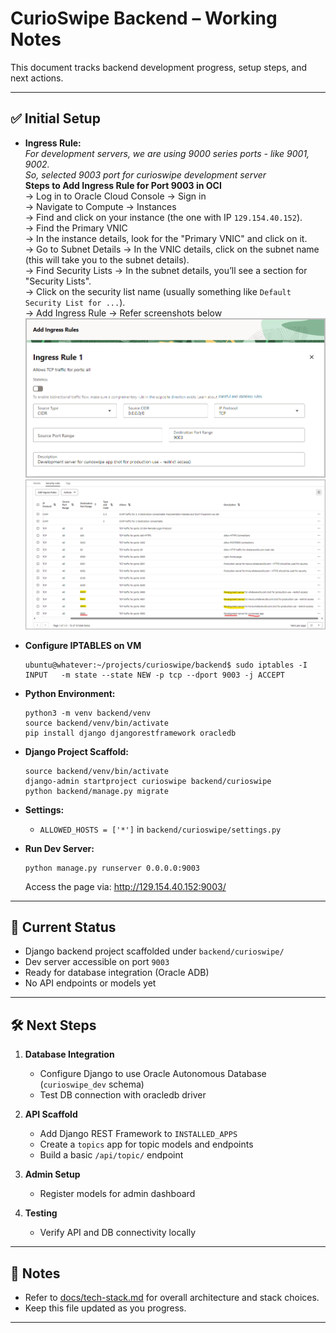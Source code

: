 # CurioSwipe Backend – Working Notes

This document tracks backend development progress, setup steps, and next actions.

---

## ✅ Initial Setup

- **Ingress Rule:**  
*For development servers, we are using 9000 series ports - like 9001, 9002.  
So, selected 9003 port for curioswipe development server*  
**Steps to Add Ingress Rule for Port 9003 in OCI**  
→ Log in to Oracle Cloud Console → Sign in  
→ Navigate to Compute → Instances  
→ Find and click on your instance (the one with IP `129.154.40.152`).  
→ Find the Primary VNIC  
→ In the instance details, look for the "Primary VNIC" and click on it.  
→ Go to Subnet Details → In the VNIC details, click on the subnet name (this will take you to the subnet details).  
→ Find Security Lists → In the subnet details, you’ll see a section for "Security Lists".  
→ Click on the security list name (usually something like `Default Security List for ...`).  
→ Add Ingress Rule → Refer screenshots below
![alt text](image.png)
![alt text](image-1.png)

- **Configure IPTABLES on VM**  
    ```
    ubuntu@whatever:~/projects/curioswipe/backend$ sudo iptables -I INPUT   -m state --state NEW -p tcp --dport 9003 -j ACCEPT 
    ```
- **Python Environment:**  
    ```
    python3 -m venv backend/venv
    source backend/venv/bin/activate
    pip install django djangorestframework oracledb
    ```

- **Django Project Scaffold:**  
    ```
    source backend/venv/bin/activate
    django-admin startproject curioswipe backend/curioswipe
    python backend/manage.py migrate
    ```

- **Settings:**  
  - `ALLOWED_HOSTS = ['*']` in `backend/curioswipe/settings.py`

- **Run Dev Server:**  
    ```
    python manage.py runserver 0.0.0.0:9003
    ```
    Access the page via: http://129.154.40.152:9003/

---

## 🚦 Current Status

- Django backend project scaffolded under `backend/curioswipe/`
- Dev server accessible on port `9003`
- Ready for database integration (Oracle ADB)
- No API endpoints or models yet

---

## 🛠️ Next Steps

1. **Database Integration**
   - Configure Django to use Oracle Autonomous Database (`curioswipe_dev` schema)
   - Test DB connection with oracledb driver

2. **API Scaffold**
   - Add Django REST Framework to `INSTALLED_APPS`
   - Create a `topics` app for topic models and endpoints
   - Build a basic `/api/topic/` endpoint

3. **Admin Setup**
   - Register models for admin dashboard

4. **Testing**
   - Verify API and DB connectivity locally

---

## 📝 Notes

- Refer to [docs/tech-stack.md](./tech-stack.md) for overall architecture and stack choices.
- Keep this file updated as you progress.

---